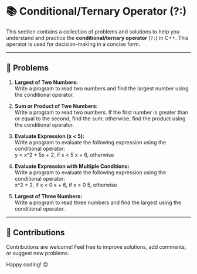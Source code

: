 # 📚 Conditional/Ternary Operator (?:)

This section contains a collection of problems and solutions to help you understand and practice the **conditional/ternary operator** (`?:`) in C++. This operator is used for decision-making in a concise form.

---

## 🚀 Problems

1. **Largest of Two Numbers:**  
   Write a program to read two numbers and find the largest number using the conditional operator.

2. **Sum or Product of Two Numbers:**  
   Write a program to read two numbers. If the first number is greater than or equal to the second, find the sum; otherwise, find the product using the conditional operator.

3. **Evaluate Expression (x < 5):**  
   Write a program to evaluate the following expression using the conditional operator:  
	y = x^2 + 5x + 2, if x < 5
	x + 6, otherwise


4. **Evaluate Expression with Multiple Conditions:**  
   Write a program to evaluate the following expression using the conditional operator:  
	x^2 + 2, if x < 0
	x + 6, if x > 0
	5, otherwise


5. **Largest of Three Numbers:**  
   Write a program to read three numbers and find the largest using the conditional operator.

---

## 🤝 Contributions

Contributions are welcome! Feel free to improve solutions, add comments, or suggest new problems.

Happy coding! 😊
